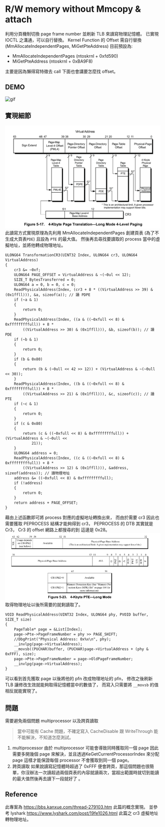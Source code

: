 # R/W memory without Mmcopy & attach

利用分頁機制切換 page frame number 並刷新 TLB 來讀寫物理記憶體。
已實現 IOCTL 之溝通，可以自行替換。
Kernel Function 的 Offset 需自行替換 (MmAllocateIndependentPages, MiGetPteAddress)
目前預設為:
- MmAllocateIndependentPages (ntoskrnl + 0xfd590)
- MiGetPteAddress (ntoskrnl + 0xBA9F8)

主要是因為懶得寫特徵去 call 下面也會講要怎麼找 offset。
## DEMO
![gif](image/DEMO.gif)
## 實現細節
![image](image/img1.png)
此讀寫方式實現原理為先利用 MmAllocateIndependentPages 創建頁表 (為了不生成大頁表`PDE`) 且設為 `PTE` 的最大值。
然後再去尋找要讀取的 process 當中的虛擬地址，並將他轉成物理地址。
```c=
ULONG64 TransformationCR3(UINT32 Index, ULONG64 cr3, ULONG64 VirtualAddress)
{
    cr3 &= ~0xf;
    ULONG64 PAGE_OFFSET = VirtualAddress & ~(~0ul << 12);
    SIZE_T BytesTransferred = 0;
    ULONG64 a = 0, b = 0, c = 0;
    ReadPhysicalAddress(Index, (cr3 + 8 * ((VirtualAddress >> 39) & (0x1ffll))), &a, sizeof(a)); // 讀 PDPE
    if (~a & 1)
    {
        return 0;
    }
    ReadPhysicalAddress(Index, ((a & ((~0xfull << 8) & 0xfffffffffull)) + 8 *
        ((VirtualAddress >> 30) & (0x1ffll))), &b, sizeof(b)); // 讀 PDE
    if (~b & 1)
    {
        return 0;
    }
    if (b & 0x80)
    {
        return (b & (~0ull << 42 >> 12)) + (VirtualAddress & ~(~0ull << 30));
    }
    ReadPhysicalAddress(Index, ((b & ((~0xfull << 8) & 0xfffffffffull)) + 8 *
        ((VirtualAddress >> 21) & (0x1ffll))), &c, sizeof(c)); // 讀 PTE
    if (~c & 1)
    {
        return 0;
    }
    if (c & 0x80)
    {
        return (c & ((~0xfull << 8) & 0xfffffffffull)) + (VirtualAddress & ~(~0ull <<
            21));
    }
    ULONG64 address = 0;
    ReadPhysicalAddress(Index, ((c & ((~0xfull << 8) & 0xfffffffffull)) + 8 *
        ((VirtualAddress >> 12) & (0x1ffll))), &address, sizeof(address)); // 讀物理地址
    address &= ((~0xfull << 8) & 0xfffffffffull);
    if (!address)
    {
        return 0;
    }
    return address + PAGE_OFFSET;
}
```
藉由上述函數即可將 process 對應的虛擬地址轉換出來，
而由於需要 cr3 因此也需要獲取 PEPROCESS 結構才能夠得到 cr3，
PEPROCESS 的 DTB 其實就是 Cr3，
Cr3 的 offset 網路上都搜尋的到 這邊是 0x28。
![image](image/img2.png)
取得物理地址以後所需要的就剩讀取了。
```c=
VOID ReadPhysicalAddress(UINT32 Index, ULONG64 phy, PVOID buffer, SIZE_T size)
{
    PageTable* page = &List[Index];
    page->Pte->PageFrameNumber = phy >> PAGE_SHIFT;
    //DbgPrint("Physical Address: 0x%x\n", phy);
    __invlpg(page->VirtualAddress);
    __movsb((PUCHAR)buffer, (PUCHAR)page->VirtualAddress + (phy & 0xFFF), size);
    page->Pte->PageFrameNumber = page->OldPageFrameNumber;
    __invlpg(page->VirtualAddress);
}
```
可以看到首先獲取 page 以後將他的 pfn 改成物理地址的 pfn，
修改之後刷新 TLB 讓修改生效就能夠取得記憶體當中的數值了，
而寫入只需要將 `__movsb` 的值相反就能實現了。

## 問題
需要避免兩個問題
multiprocessor 以及跨頁讀取
> 當中可能有 Cache 問題，不確定寫入 CacheDisable 跟 WriteThrough 能不能解決，不知道怎麼測試。

1. multiprocessor
由於 multiprocessor 可能會導致同時獲取同一個 page 因此需要多開幾個 page 來解決，並且透過KeGetCurrentProcessorIndex 來分配 page 這樣才能保證每個 processor 不會獲取到同一個 page。
2. 跨頁讀取
如果說讀寫記憶體時超過了 0xFFF 便會跨頁，那這個問題也很簡單，你沒辦法一次讀超過兩個頁表的內容就讀兩次，當超出範圍時就切到能讀的最大值然後再去讀下一段就好了 。

## Reference
此專案為 https://bbs.kanxue.com/thread-279103.htm 此篇的概念實現。
並參考 lyshark https://www.lyshark.com/post/19fe1026.html 此篇之 cr3 虛擬地址轉物理地址。
